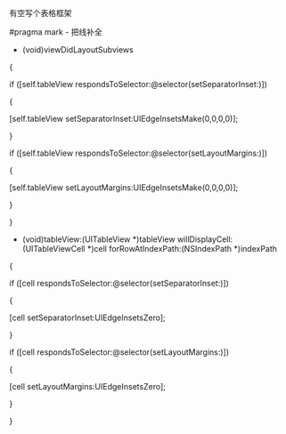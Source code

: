 有空写个表格框架


#pragma mark - 把线补全

- (void)viewDidLayoutSubviews



{



 if ([self.tableView respondsToSelector:@selector(setSeparatorInset:)])



 {



 [self.tableView setSeparatorInset:UIEdgeInsetsMake(0,0,0,0)];



 }



 if ([self.tableView respondsToSelector:@selector(setLayoutMargins:)])



 {



 [self.tableView setLayoutMargins:UIEdgeInsetsMake(0,0,0,0)];



 }



}



- (void)tableView:(UITableView *)tableView willDisplayCell:(UITableViewCell *)cell forRowAtIndexPath:(NSIndexPath *)indexPath



{



 if ([cell respondsToSelector:@selector(setSeparatorInset:)])



 {



 [cell setSeparatorInset:UIEdgeInsetsZero];



 }



 if ([cell respondsToSelector:@selector(setLayoutMargins:)])



 {



 [cell setLayoutMargins:UIEdgeInsetsZero];



 }



}
